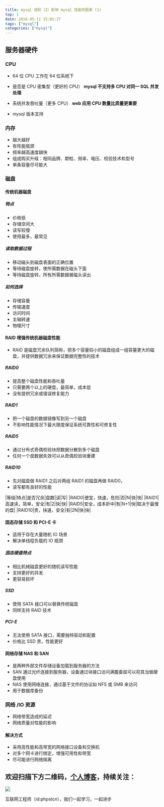 ```yaml
---
title: mysql 进阶（2）影响 mysql 性能的因素 (1)
top: 1
date: 2016-05-11 15:01:27
tags: ["mysql"]
categories: ["mysql"]
---
```


## 服务器硬件

### CPU

- 64 位 CPU 工作在 64 位系统下

- 是否是 CPU 密集型（更好的 CPU）
**mysql 不支持多 CPU 对同一 SQL 并发处理**
- 系统并发吞吐量（更多 CPU）
**web 应用 CPU 数量比质量更重要**
- mysql 版本支持

### 内存

- 越大越好
- 有性能瓶颈
- 频率越高速度越快
- 组成购买升级：相同品牌、颗粒、频率、电压、校验技术和型号
- 单条容量尽可能大

### 磁盘

#### 传统机器磁盘

##### 特点

- 价格低
- 存储空间大
- 读写较慢
- 使用最多，最常见

##### 读取数据过程

- 移动磁头到磁盘表面的正确位置
- 等待磁盘旋转，使所需数据在磁头下面
- 等待磁盘旋转，所有所需数据被磁头读出

##### 如何选择

- 存储容量
- 传输速度
- 访问时间
- 主轴转速
- 物理尺寸

#### RAID 增强传统机器磁盘性能

- RAID 是磁盘冗余队列简称，把多个容量较小的磁盘组成一组容量更大的磁盘，并提供数据冗余来保证数据完整性的技术

##### RAID0

- 提高整个磁盘性能和吞吐量
- 只需要两个以上的硬盘，最简单，成本低
- 没有提供冗余或错误修复能力

##### RAID1

- 把一个磁盘的数据镜像写到另一个磁盘
- 不影响性能情况下最大限度保证系统可靠性和可修复性

##### RAID5

- 通过分布式奇偶校验块把数据分散到多个磁盘
- 任何一个盘数据失效可以从奇偶校验块重建

##### RAID10

- 先对磁盘做 RAID1 之后对两组 RAID1 的磁盘再做 RAID0，
- 读写都有良好的性能

|等级|特点|是否冗余|盘数|读|写|
|RAID0|便宜，快速，危险|否|N|快|快|
|RAID1|高速读，简单，安全|有|2|快|快|
|RAID5|安全，成本折中|有|N+1|快|取决于最慢的盘|
|RAID10|贵，快速，安全|有|2N|快|快|

#### 固态存储 SSD 和 PCI-E 卡

- 适用于存在大量随机 IO 场景
- 解决单线程负载的 IO 瓶颈

##### 固态硬盘特点

- 相比机械磁盘更好的随机读写性能
- 支持更好的并发
- 更容易损坏

##### SSD

- 使用 SATA 接口可以替换传统磁盘
- 同样支持 RAID 技术

##### PCI-E

- 无法使用 SATA 接口，需要独特驱动和配置
- 价格比 SSD 贵，性能更好

#### 网络存储 NAS 和 SAN

- 是两种外部文件存储设备加载到服务器的方法
- SAN 通过光纤连接到服务器，设备通过块接口访问满腹委屈可以将其当做硬盘使用
- NAS 使用网络连接，通过基于文件的协议如 NFS 或 SMB 来访问
- 用于数据库备份

### 网络 /IO 资源

- 网络带宽造成的延迟
- 网络质量对性能的影响

#### 解决方式

- 采用高性能和高带宽的网络接口设备和交换机
- 对多个网卡进行绑定，增强可用性和带宽
- 尽可能进行网络隔离

## 欢迎扫描下方二维码，[个人博客](https://www.phpst.cn)，持续关注：

![](https://ww1.sinaimg.cn/large/a616b9a4gy1g4xzv954a4j20760763yo.jpg)

互联网工程师（id:phpstcn），我们一起学习，一起进步
